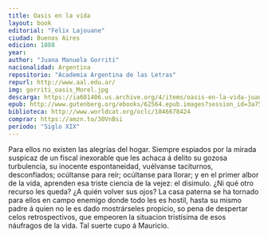 ```yaml
---
title: Oasis en la vida
layout: book
editorial: "Felix Lajouane"
ciudad: Buenos Aires
edicion: 1888
year: 
author: "Juana Manuela Gorriti"
nacionalidad: Argentina
repositorio: "Academia Argentina de las Letras"
repurl: http://www.aal.edu.ar/
img: gorriti_oasis_Morel.jpg
descarga: https://ia601406.us.archive.org/4/items/oasis-en-la-vida-juana-manuela-gorriti/Oasis_en_la_vida_-_Juana_Manuela_Gorriti.pdf
epub: http://www.gutenberg.org/ebooks/62564.epub.images?session_id=3a751db8ddb3256a7ea4804c2d31cd25b35c0ac4
biblioteca: http://www.worldcat.org/oclc/1046678424
comprar: https://amzn.to/30VnBsi
periodo: "Siglo XIX"
---
```

 

Para ellos no existen las alegrías del hogar. Siempre espiados por la mirada suspicaz de un fiscal inexorable que les achaca á delito su gozosa turbulencia, su inocente espontaneidad, vuélvanse taciturnos, desconfiados; ocúltanse para reír; ocúltanse para llorar; y en el primer albor de la vida, aprenden esa triste ciencia de la vejez: el disimulo. ¿Ni qué otro recurso les queda? ¿A quién volver sus ojos?
La casa paterna se ha tornado para ellos en campo enemigo donde todo les es hostil, hasta su mismo padre á quien no le es dado mostrárseles propicio, so pena de despertar celos retrospectivos, que empeoren la situacion tristísima de esos náufragos de la vida. 
Tal suerte cupo á  Mauricio.
